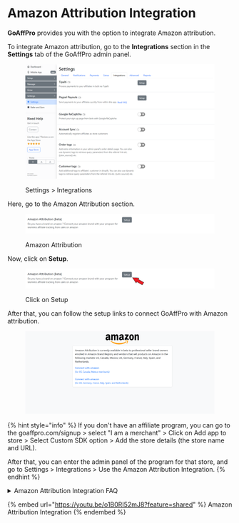 # Amazon Attribution Integration

**GoAffPro** provides you with the option to integrate Amazon attribution.

To integrate Amazon attribution, go to the **Integrations** section in the **Settings** tab of the GoAffPro admin panel.

<figure><img src="../../.gitbook/assets/image (3595).png" alt=""><figcaption><p>Settings > Integrations</p></figcaption></figure>

Here, go to the Amazon Attribution section.

<figure><img src="../../.gitbook/assets/image (3300).png" alt=""><figcaption><p>Amazon Attribution</p></figcaption></figure>

Now, click on **Setup**.

<figure><img src="../../.gitbook/assets/Screenshot 2023-08-21 13412149.png" alt=""><figcaption><p>Click on Setup</p></figcaption></figure>

After that, you can follow the setup links to connect GoAffPro with Amazon attribution.&#x20;

<figure><img src="../../.gitbook/assets/image (3301).png" alt=""><figcaption></figcaption></figure>

{% hint style="info" %}
If you don't have an affiliate program, you can go to the goaffpro.com/signup > select "I am a merchant" > Click on Add app to store > Select Custom SDK option > Add the store details (the store name and URL).

After that, you can enter the admin panel of the program for that store, and go to Settings > Integrations > Use the Amazon Attribution Integration.
{% endhint %}

<details>

<summary>Amazon Attribution Integration FAQ</summary>

**What is the sale attribution model for Amazon attribution?**

Amazon has its own attribution model, fixed at 14 days (last click).

**How to set the commission rate for sales from Amazon attribution?**

The standard commission rate set in the Commissions > Referral Commissions > Default Commission section will apply to all referral sales.

**Do recurring commissions work with Amazon attribution?**

Recurring commissions are not supported with Amazon attribution. This is because the reporting provided by Amazon is limited.

GoAffPro only gets information about aggregate numbers i.e. total clicks and purchases made from the link in a 24 hour period is provided as a single entry.

**Can I see Amazon returns or refunds in GoAffPro?**

Sale statistics are provided directly by Amazon. We do refund tracking/updates up to 60 days from the date of the sale.

</details>

{% embed url="https://youtu.be/o1B0RI52mJ8?feature=shared" %}
Amazon Attribution Integration
{% endembed %}
